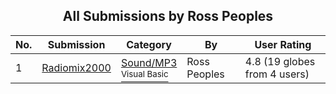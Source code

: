 ﻿<div align="center">

## All Submissions by Ross Peoples

</div>

No.  | Submission | Category | By   | User Rating
---- | ---------- | -------- | ---- | -----------
1 | [Radiomix2000<br />](https://github.com/Planet-Source-Code/ross-peoples-radiomix2000__1-49523) | [Sound/MP3<br /><sup>Visual Basic</sup>](../ByCategory/sound-mp3__1-45.md) | Ross Peoples | 4.8 (19 globes from 4 users)
